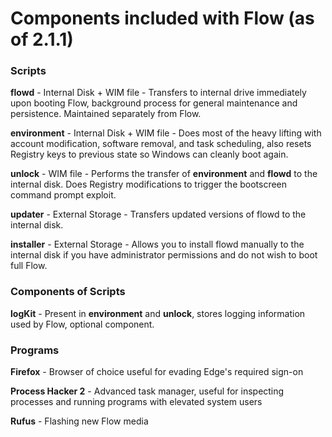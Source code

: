 # Components included with Flow (as of 2.1.1)

### Scripts
**flowd** - Internal Disk + WIM file - Transfers to internal drive immediately upon booting Flow, background process for general maintenance and persistence. Maintained separately from Flow.

**environment** - Internal Disk + WIM file - Does most of the heavy lifting with account modification, software removal, and task scheduling, also resets Registry keys to previous state so Windows can cleanly boot again.

**unlock** - WIM file - Performs the transfer of **environment** and **flowd** to the internal disk. Does Registry modifications to trigger the bootscreen command prompt exploit.

**updater** - External Storage - Transfers updated versions of flowd to the internal disk.

**installer** - External Storage - Allows you to install flowd manually to the internal disk if you have administrator permissions and do not wish to boot full Flow.

### Components of Scripts

**logKit** - Present in **environment** and **unlock**, stores logging information used by Flow, optional component.

### Programs

**Firefox** - Browser of choice useful for evading Edge's required sign-on

**Process Hacker 2** - Advanced task manager, useful for inspecting processes and running programs with elevated system users

**Rufus** - Flashing new Flow media
